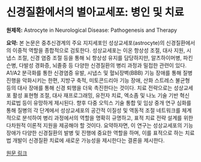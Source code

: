 # 신경질환에서의 별아교세포: 병인 및 치료

**원제목:** Astrocyte in Neurological Disease: Pathogenesis and Therapy

**요약:** 본 논문은 중추신경계의 주요 지지세포인 성상교세포(astrocyte)의 신경질환에서의 이중적 역할을 종합적으로 검토한다.  성상교세포는 이온 항상성 조절, 대사 지원, 시냅스 조절, 신경 염증 조절 등을 통해 뇌 항상성 유지를 담당하지만, 알츠하이머병, 파킨슨병, 다발성 경화증, 뇌졸중 등 다양한 신경질환의 병리 과정과 밀접한 관련이 있다.  A1/A2 분극화를 통한 신경염증 유발, 시냅스 및 혈뇌장벽(BBB) 기능 장애를 통해 질병 진행을 악화시키는 한편, 지방구 축적, 미토콘드리아 기능 장애, 산화 스트레스 불균형 등의 대사 장애를 통해 신경 퇴행을 더욱 촉진한다는 것이다.  치료 전략으로는 성상교세포 활성 표현형 조절, 대사 재프로그래밍, 유전자 치료, 엑소좀 및 나노 기술 기반 혁신 치료법 등이 유망하게 제시된다.  향후 다중 오믹스 기술 통합 및 임상 중개 연구 심화를 통해 질병의 각 단계에서 성상교세포의 공간적 이질성 및 역동적 조절 네트워크를 체계적으로 분석하여 병리 과정에서의 역할을 명확히 규명하고, 표적 치료 전략 설계를 위한 다차원적 이론적 지원을 제공해야 할 것이다.  요약하자면, 이 연구는 성상교세포의 기능 장애가 다양한 신경질환의 발병 및 진행에 중요한 역할을 하며,  이를 표적으로 하는 치료법 개발이 신경질환 치료에 새로운 가능성을 제시한다는 결론을 제시한다.

[원문 링크](https://pmc.ncbi.nlm.nih.gov/articles/PMC12271643/)
